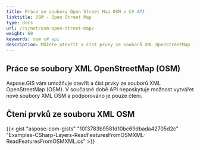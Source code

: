 ```yaml
---
title: Práce se soubory Open Street Map OSM v C# API
linktitle: OSM - Open Street Map
type: docs
url: /cs/net/osm-open-street-map/
weight: 60
keywords: osm c# api
description: Můžete otevřít a číst prvky ze souborů XML OpenStreetMap (OSM) pomocí GIS C# Library nebo API.
---
```


## **Práce se soubory XML OpenStreetMap (OSM)**
Aspose.GIS vám umožňuje otevřít a číst prvky ze souborů XML OpenStreetMap (OSM). V současné době API neposkytuje možnost vytvářet nové soubory XML OSM a podporováno je pouze čtení.
## **Čtení prvků ze souboru XML OSM**
{{< gist "aspose-com-gists" "10f3783b9581d10bc69dbada42705d2c" "Examples-CSharp-Layers-ReadFeaturesFromOSMXML-ReadFeaturesFromOSMXML.cs" >}}
